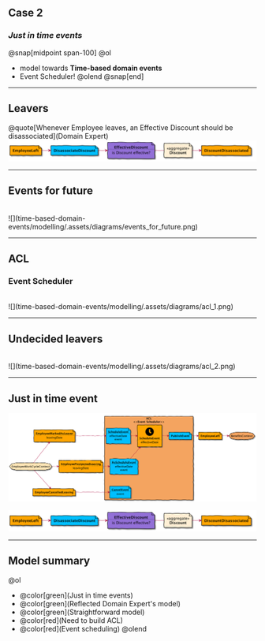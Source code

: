 ## Case 2
### _Just in time events_
@snap[midpoint span-100]
@ol
- model towards **Time-based domain events**
- Event Scheduler!
@olend
@snap[end]

---
## Leavers 
@quote[Whenever Employee leaves, an Effective Discount should be disassociated](Domain Expert)
<br/>
![](time-based-domain-events/modelling/.assets/diagrams/leavers.png)

---
## Events for future
<br/>
![](time-based-domain-events/modelling/.assets/diagrams/events_for_future.png)

---
## ACL
### Event Scheduler
<br/>
![](time-based-domain-events/modelling/.assets/diagrams/acl_1.png)

---
## Undecided leavers
<br/>
![](time-based-domain-events/modelling/.assets/diagrams/acl_2.png)

---
## Just in time event
![](time-based-domain-events/modelling/.assets/diagrams/acl_2.png)

![](time-based-domain-events/modelling/.assets/diagrams/leavers.png)

---
## Model summary
@ol
- @color[green](Just in time events)
- @color[green](Reflected Domain Expert's model)
- @color[green](Straightforward model)
- @color[red](Need to build ACL)
- @color[red](Event scheduling)
@olend
